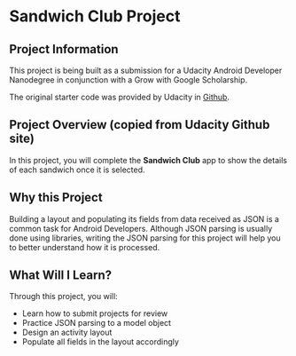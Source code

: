 # Sandwich Club Project

## Project Information

This project is being built as a submission for a Udacity Android Developer Nanodegree in conjunction with a Grow with Google Scholarship.

The original starter code was provided by Udacity in [Github](https://github.com/udacity/sandwich-club-starter-code).

## Project Overview (copied from Udacity Github site)

In this project, you will complete the **Sandwich Club** app to
show the details of each sandwich once it is selected.

## Why this Project

Building a layout and populating its fields from data received as JSON
is a common task for Android Developers. Although JSON parsing is usually
done using libraries, writing the JSON parsing for  this project will
help you to better understand how it is processed.

## What Will I Learn?

Through this project, you will:

- Learn how to submit projects for review
- Practice JSON parsing to a model object
- Design an activity layout
- Populate all fields in the layout accordingly
